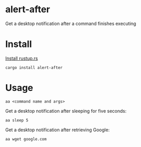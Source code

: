 # alert-after

Get a desktop notification after a command finishes executing

# Install

[Install rustup.rs](https://rustup.rs/)

```
cargo install alert-after
```

# Usage

```
aa <command name and args>
```

Get a desktop notification after sleeping for five seconds:

```
aa sleep 5
```

Get a desktop notification after retrieving Google:

```
aa wget google.com
```
